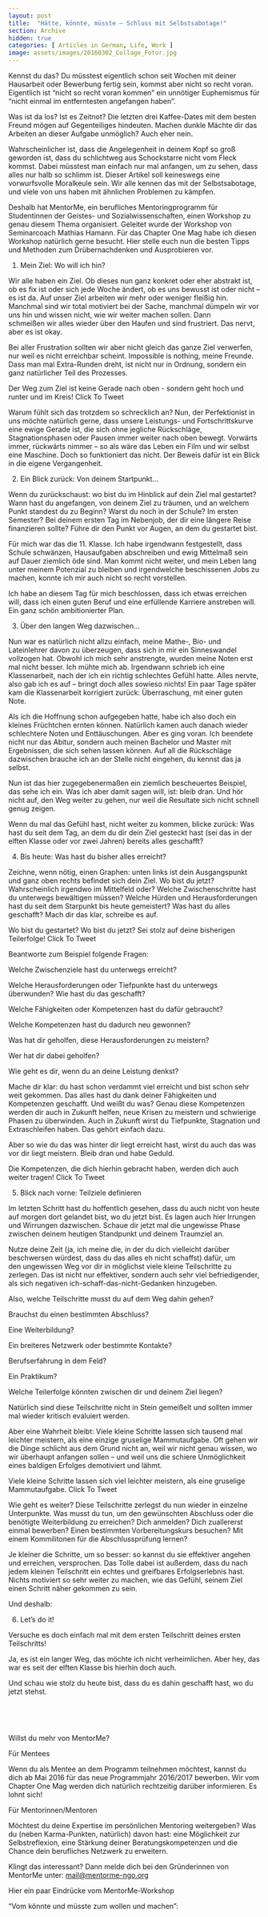 ```yaml
---
layout: post
title:  "Hätte, könnte, müsste – Schluss mit Selbstsabotage!"
section: Archive
hidden: true
categories: [ Articles in German, Life, Work ]
image: assets/images/20160302_Collage_Fotor.jpg
---
```



Kennst du das? Du müsstest eigentlich schon seit Wochen mit deiner Hausarbeit oder Bewerbung fertig sein, kommst aber nicht so recht voran. Eigentlich ist “nicht so recht voran kommen” ein unnötiger Euphemismus für “nicht einmal im entferntesten angefangen haben”.

Was ist da los? Ist es Zeitnot? Die letzten drei Kaffee-Dates mit dem besten Freund mögen auf Gegenteiliges hindeuten. Machen dunkle Mächte dir das Arbeiten an dieser Aufgabe unmöglich? Auch eher nein.

Wahrscheinlicher ist, dass die Angelegenheit in deinem Kopf so groß geworden ist, dass du schlichtweg aus Schockstarre nicht vom Fleck kommst. Dabei müsstest man einfach nur mal anfangen, um zu sehen, dass alles nur halb so schlimm ist. Dieser Artikel soll keineswegs eine vorwurfsvolle Moralkeule sein. Wir alle kennen das mit der Selbstsabotage, und viele von uns haben mit ähnlichen Problemen zu kämpfen.

Deshalb hat MentorMe, ein berufliches Mentoringprogramm für Studentinnen der Geistes- und Sozialwissenschaften, einen Workshop zu genau diesem Thema organisiert. Geleitet wurde der Workshop von Seminarcoach Mathias Hamann. Für das Chapter One Mag habe ich diesen Workshop natürlich gerne besucht. Hier stelle euch nun die besten Tipps und Methoden zum Drübernachdenken und Ausprobieren vor. 

1. Mein Ziel: Wo will ich hin?

Wir alle haben ein Ziel. Ob dieses nun ganz konkret oder eher abstrakt ist, ob es fix ist oder sich jede Woche ändert, ob es uns bewusst ist oder nicht – es ist da. Auf unser Ziel arbeiten wir mehr oder weniger fleißig hin. Manchmal sind wir total motiviert bei der Sache, manchmal dümpeln wir vor uns hin und wissen nicht, wie wir weiter machen sollen. Dann schmeißen wir alles wieder über den Haufen und sind frustriert. Das nervt, aber es ist okay.

Bei aller Frustration sollten wir aber nicht gleich das ganze Ziel verwerfen, nur weil es nicht erreichbar scheint. Impossible is nothing, meine Freunde. Dass man mal Extra-Runden dreht, ist nicht nur in Ordnung, sondern ein ganz natürlicher Teil des Prozesses.

Der Weg zum Ziel ist keine Gerade nach oben - sondern geht hoch und runter und im Kreis!  Click To Tweet

Warum fühlt sich das trotzdem so schrecklich an? Nun, der Perfektionist in uns möchte natürlich gerne, dass unsere Leistungs- und Fortschrittskurve eine ewige Gerade ist, die sich ohne jegliche Rückschläge, Stagnationsphasen oder Pausen immer weiter nach oben bewegt. Vorwärts immer, rückwärts nimmer – so als wäre das Leben ein Film und wir selbst eine Maschine. Doch so funktioniert das nicht. Der Beweis dafür ist ein Blick in die eigene Vergangenheit.

2. Ein Blick zurück: Von deinem Startpunkt…

Wenn du zurückschaust: wo bist du im Hinblick auf dein Ziel mal gestartet? Wann hast du angefangen, von deinem Ziel zu träumen, und an welchem Punkt standest du zu Beginn? Warst du noch in der Schule? Im ersten Semester? Bei deinem ersten Tag im Nebenjob, der dir eine längere Reise finanzieren sollte? Führe dir den Punkt vor Augen, an dem du gestartet bist.

Für mich war das die 11. Klasse. Ich habe irgendwann festgestellt, dass Schule schwänzen, Hausaufgaben abschreiben und ewig Mittelmaß sein auf Dauer ziemlich öde sind. Man kommt nicht weiter, und mein Leben lang unter meinem Potenzial zu bleiben und irgendwelche beschissenen Jobs zu machen, konnte ich mir auch nicht so recht vorstellen.

Ich habe an diesem Tag für mich beschlossen, dass ich etwas erreichen will, dass ich einen guten Beruf und eine erfüllende Karriere anstreben will. Ein ganz schön ambitionierter Plan.

3. Über den langen Weg dazwischen…

Nun war es natürlich nicht allzu einfach, meine Mathe-, Bio- und Lateinlehrer davon zu überzeugen, dass sich in mir ein Sinneswandel vollzogen hat. Obwohl ich mich sehr anstrengte, wurden meine Noten erst mal nicht besser. Ich mühte mich ab. Irgendwann schrieb ich eine Klassenarbeit, nach der ich ein richtig schlechtes Gefühl hatte. Alles nervte, also gab ich es auf – bringt doch alles sowieso nichts! Ein paar Tage später kam die Klassenarbeit korrigiert zurück: Überraschung, mit einer guten Note.

Als ich die Hoffnung schon aufgegeben hatte, habe ich also doch ein kleines Früchtchen ernten können. Natürlich kamen auch danach wieder schlechtere Noten und Enttäuschungen. Aber es ging voran. Ich beendete nicht nur das Abitur, sondern auch meinen Bachelor und Master mit Ergebnissen, die sich sehen lassen können. Auf all die Rückschläge dazwischen brauche ich an der Stelle nicht eingehen, du kennst das ja selbst.

Nun ist das hier zugegebenermaßen ein ziemlich bescheuertes Beispiel, das sehe ich ein. Was ich aber damit sagen will, ist: bleib dran. Und hör nicht auf, den Weg weiter zu gehen, nur weil die Resultate sich nicht schnell genug zeigen.

Wenn du mal das Gefühl hast, nicht weiter zu kommen, blicke zurück: Was hast du seit dem Tag, an dem du dir dein Ziel gesteckt hast (sei das in der elften Klasse oder vor zwei Jahren) bereits alles geschafft?

4. Bis heute: Was hast du bisher alles erreicht?

Zeichne, wenn nötig, einen Graphen: unten links ist dein Ausgangspunkt und ganz oben rechts befindet sich dein Ziel. Wo bist du jetzt? Wahrscheinlich irgendwo im Mittelfeld oder? Welche Zwischenschritte hast du unterwegs bewältigen müssen? Welche Hürden und Herausforderungen hast du seit dem Starpunkt bis heute gemeistert? Was hast du alles geschafft? Mach dir das klar, schreibe es auf.

Wo bist du gestartet? Wo bist du jetzt? Sei stolz auf deine bisherigen Teilerfolge! Click To Tweet

Beantworte zum Beispiel folgende Fragen:



Welche Zwischenziele hast du unterwegs erreicht?

Welche Herausforderungen oder Tiefpunkte hast du unterwegs überwunden? Wie hast du das geschafft?

Welche Fähigkeiten oder Kompetenzen hast du dafür gebraucht?

Welche Kompetenzen hast du dadurch neu gewonnen?

Was hat dir geholfen, diese Herausforderungen zu meistern?

Wer hat dir dabei geholfen?

Wie geht es dir, wenn du an deine Leistung denkst?



Mache dir klar: du hast schon verdammt viel erreicht und bist schon sehr weit gekommen. Das alles hast du dank deiner Fähigkeiten und Kompetenzen geschafft. Und weißt du was? Genau diese Kompetenzen werden dir auch in Zukunft helfen, neue Krisen zu meistern und schwierige Phasen zu überwinden. Auch in Zukunft wirst du Tiefpunkte, Stagnation und Extraschleifen haben. Das gehört einfach dazu.

Aber so wie du das was hinter dir liegt erreicht hast, wirst du auch das was vor dir liegt meistern. Bleib dran und habe Geduld.

Die Kompetenzen, die dich hierhin gebracht haben, werden dich auch weiter tragen! Click To Tweet

5. Blick nach vorne: Teilziele definieren

Im letzten Schritt hast du hoffentlich gesehen, dass du auch nicht von heute auf morgen dort gelandet bist, wo du jetzt bist. Es lagen auch hier Irrungen und Wirrungen dazwischen. Schaue dir jetzt mal die ungewisse Phase zwischen deinem heutigen Standpunkt und deinem Traumziel an.

Nutze deine Zeit (ja, ich meine die, in der du dich vielleicht darüber beschwersen würdest, dass du das alles eh nicht schaffst) dafür, um den ungewissen Weg vor dir in möglichst viele kleine Teilschritte zu zerlegen. Das ist nicht nur effektiver, sondern auch sehr viel befriedigender, als sich negativen ich-schaff-das-nicht-Gedanken hinzugeben.

Also, welche Teilschritte musst du auf dem Weg dahin gehen?



Brauchst du einen bestimmten Abschluss?

Eine Weiterbildung?

Ein breiteres Netzwerk oder bestimmte Kontakte?

Berufserfahrung in dem Feld?

Ein Praktikum?

Welche Teilerfolge könnten zwischen dir und deinem Ziel liegen?



Natürlich sind diese Teilschritte nicht in Stein gemeißelt und sollten immer mal wieder kritisch evaluiert werden.

Aber eine Wahrheit bleibt: Viele kleine Schritte lassen sich tausend mal leichter meistern, als eine einzige gruselige Mammutaufgabe. Oft gehen wir die Dinge schlicht aus dem Grund nicht an, weil wir nicht genau wissen, wo wir überhaupt anfangen sollen – und weil uns die schiere Unmöglichkeit eines baldigen Erfolges demotiviert und lähmt.

Viele kleine Schritte lassen sich viel leichter meistern, als eine gruselige Mammutaufgabe. Click To Tweet

Wie geht es weiter? Diese Teilschritte zerlegst du nun wieder in einzelne Unterpunkte. Was musst du tun, um den gewünschten Abschluss oder die benötigte Weiterbildung zu erreichen? Dich anmelden? Dich zuallererst einmal bewerben? Einen bestimmten Vorbereitungskurs besuchen? Mit einem Kommilitonen für die Abschlussprüfung lernen?

Je kleiner die Schritte, um so besser: so kannst du sie effektiver angehen und erreichen, versprochen. Das Tolle dabei ist außerdem, dass du nach jedem kleinen Teilschritt ein echtes und greifbares Erfolgserlebnis hast. Nichts motiviert so sehr weiter zu machen, wie das Gefühl, seinem Ziel einen Schritt näher gekommen zu sein.

Und deshalb:

6. Let’s do it!

Versuche es doch einfach mal mit dem ersten Teilschritt deines ersten Teilschritts!

Ja, es ist ein langer Weg, das möchte ich nicht verheimlichen. Aber hey, das war es seit der elften Klasse bis hierhin doch auch.

Und schau wie stolz du heute bist, dass du es dahin geschafft hast, wo du jetzt stehst.

 

 



Willst du mehr von MentorMe?

Für Mentees

Wenn du als Mentee an dem Programm teilnehmen möchtest, kannst du dich ab Mai 2016 für das neue Programmjahr 2016/2017 bewerben. Wir vom Chapter One Mag werden dich natürlich rechtzeitig darüber informieren. Es lohnt sich!

Für Mentorinnen/Mentoren

Möchtest du deine Expertise im persönlichen Mentoring weitergeben? Was du (neben Karma-Punkten, natürlich) davon hast: eine Möglichkeit zur Selbstreflexion, eine Stärkung deiner Beratungskompetenzen und die Chance dein berufliches Netzwerk zu erweitern.

Klingt das interessant? Dann melde dich bei den Gründerinnen von MentorMe unter: mail@mentorme-ngo.org

Hier ein paar Eindrücke vom MentorMe-Workshop

“Vom könnte und müsste zum wollen und machen”:













 

